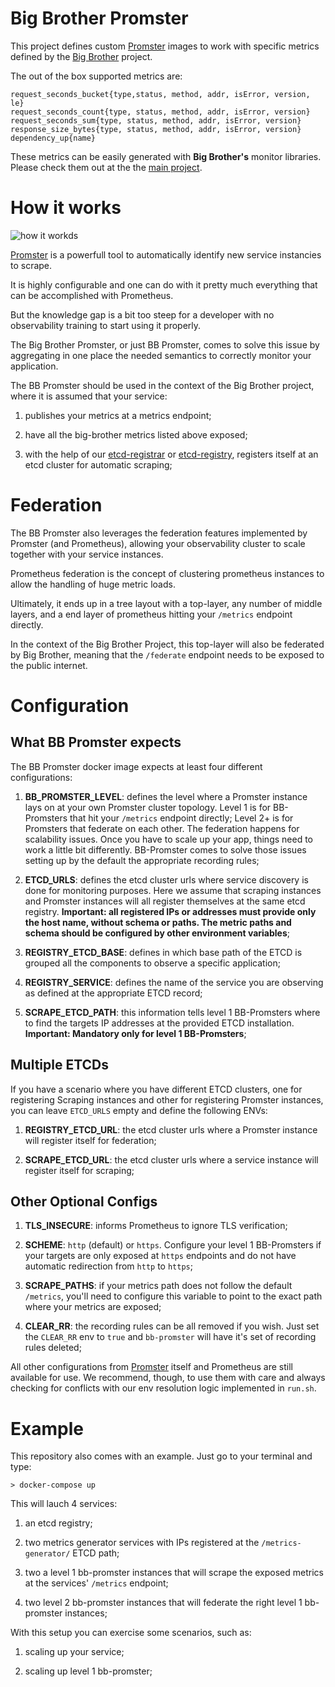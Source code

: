 # Big Brother Promster

This project defines custom [Promster](https://github.com/flaviostutz/promster) images to work with specific metrics defined by the [Big Brother](https://github.com/labbsr0x/big-brother) project.

The out of the box supported metrics are:

```
request_seconds_bucket{type,status, method, addr, isError, version, le}
request_seconds_count{type, status, method, addr, isError, version}
request_seconds_sum{type, status, method, addr, isError, version}
response_size_bytes{type, status, method, addr, isError, version}
dependency_up{name}
```

These metrics can be easily generated with **Big Brother's** monitor libraries. Please check them out at the the [main project](https://github.com/labbsr0x/big-brother).

# How it works

![how it workds](https://raw.githubusercontent.com/labbsr0x/bb-promster/assets/how-it-works.png "how it works")

[Promster](https://github.com/flaviostutz/promster) is a powerfull tool to automatically identify new service instancies to scrape. 

It is highly configurable and one can do with it pretty much everything that can be accomplished with Prometheus.

But the knowledge gap is a bit too steep for a developer with no observability training to start using it properly.

The Big Brother Promster, or just BB Promster, comes to solve this issue by aggregating in one place the needed semantics to correctly monitor your application.

The BB Promster should be used in the context of the Big Brother project, where it is assumed that your service:

1. publishes your metrics at a metrics endpoint;

2. have all the big-brother metrics listed above exposed;

3. with the help of our [etcd-registrar](https://github.com/flaviostutz/etcd-registrar) or [etcd-registry](https://github.com/flaviostutz/etcd-registry), registers itself at an etcd cluster for automatic scraping;

# Federation

The BB Promster also leverages the federation features implemented by Promster (and Prometheus), allowing your observability cluster to scale together with your service instances.

Prometheus federation is the concept of clustering prometheus instances to allow the handling of huge metric loads. 

Ultimately, it ends up in a tree layout with a top-layer, any number of middle layers, and a end layer of prometheus hitting your `/metrics` endpoint directly.

In the context of the Big Brother Project, this top-layer will also be federated by Big Brother, meaning that the `/federate` endpoint needs to be exposed to the public internet.

# Configuration

## What BB Promster expects
The BB Promster docker image expects at least four different configurations:

1. **BB_PROMSTER_LEVEL**: defines the level where a Promster instance lays on at your own Promster cluster topology. Level 1 is for BB-Promsters that hit your `/metrics` endpoint directly; Level 2+ is for Promsters that federate on each other. The federation happens for scalability issues. Once you have to scale up your app, things need to work a little bit differently. BB-Promster comes to solve those issues setting up by the default the appropriate recording rules;

2. **ETCD_URLS**: defines the etcd cluster urls where service discovery is done for monitoring purposes. Here we assume that scraping instances and Promster instances will all register themselves at the same etcd registry. **Important: all registered IPs or addresses must provide only the host name, without schema or paths. The metric paths and schema should be configured by other environment variables**;

3. **REGISTRY_ETCD_BASE**: defines in which base path of the ETCD is grouped all the components to observe a specific application;

4. **REGISTRY_SERVICE**: defines the name of the service you are observing as defined at the appropriate ETCD record;

5. **SCRAPE_ETCD_PATH**: this information tells level 1 BB-Promsters where to find the targets IP addresses at the provided ETCD installation. **Important: Mandatory only for level 1 BB-Promsters**;

## Multiple ETCDs
If you have a scenario where you have different ETCD clusters, one for registering Scraping instances and other for registering Promster instances, you can leave `ETCD_URLS` empty and define the following ENVs:

1. **REGISTRY_ETCD_URL**: the etcd cluster urls where a Promster instance will register itself for federation;

2. **SCRAPE_ETCD_URL**: the etcd cluster urls where a service instance will register itself for scraping; 

## Other Optional Configs

1. **TLS_INSECURE**: informs Prometheus to ignore TLS verification;

2. **SCHEME**: `http` (default) or `https`. Configure your level 1 BB-Promsters if your targets are only exposed at `https` endpoints and do not have automatic redirection from `http` to `https`;

3. **SCRAPE_PATHS**: if your metrics path does not follow the default `/metrics`, you'll need to configure this variable to point to the exact path where your metrics are exposed;

4. **CLEAR_RR**: the recording rules can be all removed if you wish. Just set the `CLEAR_RR` env to `true` and `bb-promster` will have it's set of recording rules deleted; 

All other configurations from [Promster](https://github.com/flaviostutz/promster) itself and Prometheus are still available for use. We recommend, though, to use them with care and always checking for conflicts with our env resolution logic implemented in `run.sh`.

# Example

This repository also comes with an example. Just go to your terminal and type:

```
> docker-compose up
```

This will lauch 4 services:

1. an etcd registry;

2. two metrics generator services with IPs registered at the `/metrics-generator/` ETCD path;

3. two a level 1 bb-promster instances that will scrape the exposed metrics at the services' `/metrics` endpoint;

4. two level 2 bb-promster instances that will federate the right level 1 bb-promster instances;

With this setup you can exercise some scenarios, such as:

1. scaling up your service;

2. scaling up level 1 bb-promster;



